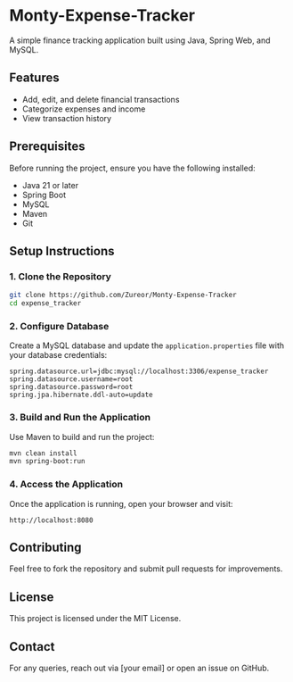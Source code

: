 # Monty-Expense-Tracker
A simple finance tracking application built using Java, Spring Web, and MySQL.

## Features
- Add, edit, and delete financial transactions
- Categorize expenses and income
- View transaction history

## Prerequisites
Before running the project, ensure you have the following installed:
- Java 21 or later
- Spring Boot
- MySQL
- Maven
- Git

## Setup Instructions

### 1. Clone the Repository
```sh
git clone https://github.com/Zureor/Monty-Expense-Tracker
cd expense_tracker
```

### 2. Configure Database
Create a MySQL database and update the `application.properties` file with your database credentials:
```properties
spring.datasource.url=jdbc:mysql://localhost:3306/expense_tracker
spring.datasource.username=root
spring.datasource.password=root
spring.jpa.hibernate.ddl-auto=update
```

### 3. Build and Run the Application
Use Maven to build and run the project:
```sh
mvn clean install
mvn spring-boot:run
```

### 4. Access the Application
Once the application is running, open your browser and visit:
```
http://localhost:8080
```


## Contributing
Feel free to fork the repository and submit pull requests for improvements.

## License
This project is licensed under the MIT License.

## Contact
For any queries, reach out via [your email] or open an issue on GitHub.

